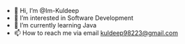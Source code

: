 - 👋 Hi, I’m @Im-Kuldeep
- 👀 I’m interested in Software Development
- 🌱 I’m currently learning Java
- 📫 How to reach me via email kuldeep98223@gmail.com

<!---
Im-Kuldeep/Im-Kuldeep is a ✨ special ✨ repository because its `README.md` (this file) appears on your GitHub profile.
You can click the Preview link to take a look at your changes.
--->
